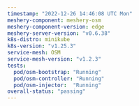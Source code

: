 ```yaml
---
timestamp: "2022-12-26 14:46:08 UTC Mon"
meshery-component: meshery-osm
meshery-component-version: edge
meshery-server-version: "v0.6.38"
k8s-distro: minikube
k8s-version: "v1.25.3"
service-mesh: OSM
service-mesh-version: "v1.2.3"
tests:
  pod/osm-bootstrap: "Running"
  pod/osm-controller: "Running"
  pod/osm-injector:  "Running"
overall-status: "passing"
---
```

